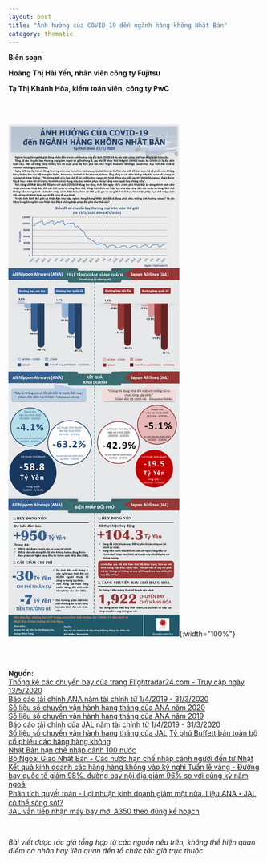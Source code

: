 ```yaml
---
layout: post
title: "Ảnh hưởng của COVID-19 đến ngành hàng không Nhật Bản"
category: thematic
---
```


**Biên soạn**

**Hoàng Thị Hải Yến, nhân viên công ty Fujitsu**

**Tạ Thị Khánh Hòa, kiểm toán viên, công ty PwC**

<br/>
<br/>

![Ảnh hưởng của COVID-19 đến ngành hàng không Nhật Bản](/img/posts/Web_スライド1.PNG){:width="100%"}

<br/>
<br/>

**Nguồn:**  
[Thống kê các chuyến bay của trang Flightradar24.com - Truy cập ngày 13/5/2020](https://www.flightradar24.com/data/statistics)  
[Báo cáo tài chính ANA năm tài chính từ 1/4/2019 - 31/3/2020](https://ssl4.eir-parts.net/doc/9202/tdnet/1820482/00.pdf)  
[Số liệu số chuyến vận hành hàng tháng của ANA năm 2020](https://ssl4.eir-parts.net/doc/9202/ir_material/139540/00.pdf)  
[Số liệu số chuyến vận hành hàng tháng của ANA năm 2019](https://ssl4.eir-parts.net/doc/9202/ir_material/116537/00.pdf)  
[Báo cáo tài chính của JAL năm tài chính từ 1/4/2019 - 31/3/2020](https://ssl4.eir-parts.net/doc/9201/tdnet/1821722/00.pdf)  
[Số liệu số chuyến vận hành hàng tháng của JAL](https://press.jal.co.jp/ja/result/)
[Tỷ phú Buffett bán toàn bộ cổ phiếu các hãng hàng không](https://www.nikkei.com/article/DGXMZO58768990T00C20A5I00000/)  
[Nhật Bản hạn chế nhập cảnh 100 nước](https://www.nikkei.com/article/DGXMZO59099850U0A510C2PP8000/?n_cid=SPTMG002)  
[Bộ Ngoại Giao Nhật Bản - Các nước hạn chế nhập cảnh người đến từ Nhật](https://www.anzen.mofa.go.jp/covid19/pdfhistory_world.html)  
[Kết quả kinh doanh các hãng hàng không vào kỳ nghỉ Tuần lễ vàng - Đường bay quốc tế giảm 98%, đường bay nội địa giảm 96% so với cùng kỳ năm ngoái](https://www.nikkei.com/article/DGXMZO58878660Y0A500C2000000/)  
[Phân tích quyết toán - Lợi nhuận kinh doanh giảm một nửa. Liệu ANA・JAL có thể sống sót?](https://newspicks.com/news/4863691?block=side-news-series)  
[JAL vẫn tiếp nhận máy bay mới A350 theo đúng kế hoạch](https://www.aviationwire.jp/archives/201762)  

<br/>

_Bài viết được tác giả tổng hợp từ các nguồn nêu trên, không thể hiện quan điểm cá nhân hay liên quan đến tổ chức tác giả trực thuộc_
